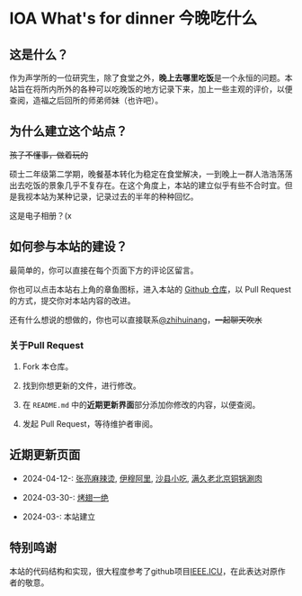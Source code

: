 # IOA What's for dinner 今晚吃什么

## 这是什么？

作为声学所的一位研究生，除了食堂之外，**晚上去哪里吃饭**是一个永恒的问题。本站旨在将所内所外的各种可以吃晚饭的地方记录下来，加上一些主观的评价，以便查阅，造福之后回所的师弟师妹（也许吧）。

## 为什么建立这个站点？

~~孩子不懂事，做着玩的~~

硕士二年级第二学期，晚餐基本转化为稳定在食堂解决，一到晚上一群人浩浩荡荡出去吃饭的景象几乎不复存在。在这个角度上，本站的建立似乎有些不合时宜。但是我视本站为某种记录，记录过去的半年的种种回忆。

这是电子相册？(x

## 如何参与本站的建设？

最简单的，你可以直接在每个页面下方的评论区留言。

你也可以点击本站右上角的章鱼图标，进入本站的 [Github 仓库](https://github.com/zhihuinang/ioa_whats4dinner)，以 Pull Request 的方式，提交你对本站内容的改进。

还有什么想说的想做的，你也可以直接联系[@zhihuinang](https://github.com/zhihuinang/)，~~一起聊天吹水~~


### 关于Pull Request

1. Fork 本仓库。

2. 找到你想更新的文件，进行修改。

3. 在 `README.md` 中的**近期更新界面**部分添加你修改的内容，以便查阅。

4. 发起 Pull Request，等待维护者审阅。

## 近期更新页面

- 2024-04-12-: [张亮麻辣烫](/restaurant/融科-计算所沿线/张亮麻辣烫.md), [伊穆阿里](/restaurant/融科-计算所沿线/伊穆阿里.md), [沙县小吃](/restaurant/融科-计算所沿线/沙县小吃.md), [满久老北京铜锅涮肉](/restaurant/融科-计算所沿线/满久老北京铜锅涮肉.md)

- 2024-03-30-: [烤翅一绝](/restaurant/融科-计算所沿线/烤翅一绝)

- 2024-03-: 本站建立

## 特别鸣谢
本站的代码结构和实现，很大程度参考了github项目[IEEE.ICU](https://github.com/sjtu-ieee/ieee.icu)，在此表达对原作者的敬意。   
